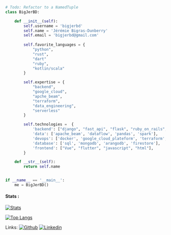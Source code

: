 
```python
# Todo: Refactor to a NamedTuple
class BigJerBD:

    def __init__(self):
        self.username = 'bigjerbd'
        self.name = 'Jérémie Bigras-Dunberry'
        self.email = 'bigjerbd@gmail.com'
        
        self.favorite_languages = {
            "python",
            "rust",
            "dart"               
            "ruby",
            "kotlin/scala"       
        }

        self.expertise = {
            "backend",
            "google_cloud",            
            "apche_beam",
            "terraform",        
            "data_engineering",
            "serverless"
        }

        self.technologies =  {
            'backend': ["django", "fast_api", "flask", "ruby_on_rails", "actix_web"],
            'data': ['apache_beam', 'dataflow', 'pandas', 'spark'],
            'devops': ['docker', 'google_cloud_plateform', 'terraform', 'firebase'],
            'database': ['sql', 'mongodb', 'arangodb', 'firestore'],
            'frontend': ["Vue", "flutter", "javascript", "html"],
        }

    def __str__(self):
        return self.name


if __name__ == '__main__':
    me = BigJerBD()
```

#### Stats : 

[![Stats](https://github-readme-stats.vercel.app/api?username=bigjerbd&theme=tokyonight&count_private=true&hide=contribs&show_icons=true)](https://github.com/anuraghazra/github-readme-stats)

[![Top Langs](https://github-readme-stats.vercel.app/api/top-langs/?username=bigjerbd&theme=tokyonight&hide=jupyter%20notebook&count_private=true&langs_count=8&layout=compact)](https://github.com/bigjerbd/github-readme-stats)

Links:
[![Github](https://img.shields.io/badge/-Github-000?style=flat&logo=Github&logoColor=white)](https://github.com/bigjerbd)
[![Linkedin](https://img.shields.io/badge/-LinkedIn-blue?style=flat&logo=Linkedin&logoColor=white)](https://www.linkedin.com/in/jeremie-bigras-dunberry-228b40128/)




<!--
**BigJerBD/BigJerBD** is a ✨ _special_ ✨ repository because its `README.md` (this file) appears on your GitHub profile.

Here are some ideas to get you started:

- 🔭 I’m currently working on ...
- 🌱 I’m currently learning ...
- 👯 I’m looking to collaborate on ...
- 🤔 I’m looking for help with ...
- 💬 Ask me about ...
- 📫 How to reach me: ...
- 😄 Pronouns: ...
- ⚡ Fun fact: ...
-->
